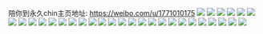 陪你到永久chin主页地址: https://weibo.com/u/1771010175 
![](https://wx4.sinaimg.cn/mw2000/698f787fly1h9i03raivnj20u013z16f.jpg) 
![](https://wx4.sinaimg.cn/mw2000/698f787fly1h9i03s1525j20u00mi7cv.jpg) 
![](https://wx4.sinaimg.cn/mw2000/698f787fly1h9i03smie2j20u00miqax.jpg) 
![](https://wx4.sinaimg.cn/mw2000/698f787fly1h9gvgvpw2rj20u00mi43k.jpg) 
![](https://wx4.sinaimg.cn/mw2000/698f787fly1h9gvgw6d1hj20u00midk2.jpg) 
![](https://wx4.sinaimg.cn/mw2000/698f787fly1h9gvgv7ka7j20u0140wkl.jpg) 
![](https://wx4.sinaimg.cn/mw2000/698f787fly1h9fp719x1uj20u013zamc.jpg) 
![](https://wx4.sinaimg.cn/mw2000/698f787fly1h9fp72mszjj20u013z7g5.jpg) 
![](https://wx4.sinaimg.cn/mw2000/698f787fly1h9fp734z6ij20u00mi0zm.jpg) 
![](https://wx4.sinaimg.cn/mw2000/698f787fly1h9ejk87cipj20u00u0tep.jpg) 
![](https://wx4.sinaimg.cn/mw2000/698f787fly1h9ejk7r9nbj20u013zdob.jpg) 
![](https://wx4.sinaimg.cn/mw2000/698f787fly1h9ejk8o8z8j20u013z12d.jpg) 
![](https://wx4.sinaimg.cn/mw2000/698f787fly1h9de017984j20u013z12d.jpg) 
![](https://wx4.sinaimg.cn/mw2000/698f787fly1h9de00np1vj20u013zwpi.jpg) 
![](https://wx4.sinaimg.cn/mw2000/698f787fly1h9de02l0p7j20u013zgu4.jpg) 
![](https://wx4.sinaimg.cn/mw2000/698f787fgy1h9c8e43w5uj20u00midlh.jpg) 
![](https://wx4.sinaimg.cn/mw2000/698f787fgy1h9c8e7fd5jj20u0140jzz.jpg) 
![](https://wx4.sinaimg.cn/mw2000/698f787fgy1h9c8ebaemlj20u0140wml.jpg) 
![](https://wx4.sinaimg.cn/mw2000/698f787fgy1h9b4xpjij6j20u00midlh.jpg) 
![](https://wx4.sinaimg.cn/mw2000/698f787fgy1h9b4xskpqvj20u0140jzz.jpg) 
![](https://wx4.sinaimg.cn/mw2000/698f787fgy1h9b4xw5kssj20u00zywjx.jpg) 
![](https://wx4.sinaimg.cn/mw2000/698f787fgy1h99x14llmzj20u013zgu4.jpg) 
![](https://wx4.sinaimg.cn/mw2000/698f787fgy1h99x12b15jj20u013zdob.jpg) 
![](https://wx4.sinaimg.cn/mw2000/698f787fly1h8ka4w59zmj20u013zkay.jpg) 
![](https://wx4.sinaimg.cn/mw2000/698f787fly1h8ka4uts2nj20u013zaqn.jpg) 
![](https://wx4.sinaimg.cn/mw2000/698f787fly1h8ka4xybz3j20u013z7mw.jpg) 
![](https://wx4.sinaimg.cn/mw2000/698f787fly1h8j5jgwskwj20u00zxqdj.jpg) 
![](https://wx4.sinaimg.cn/mw2000/698f787fly1h8j5jjamvcj20u0100ti8.jpg) 
![](https://wx4.sinaimg.cn/mw2000/698f787fgy1h8ej003mcqj20u00zv13u.jpg) 
![](https://wx4.sinaimg.cn/mw2000/698f787fgy1h8ej01odrfj20u00zu13d.jpg) 
